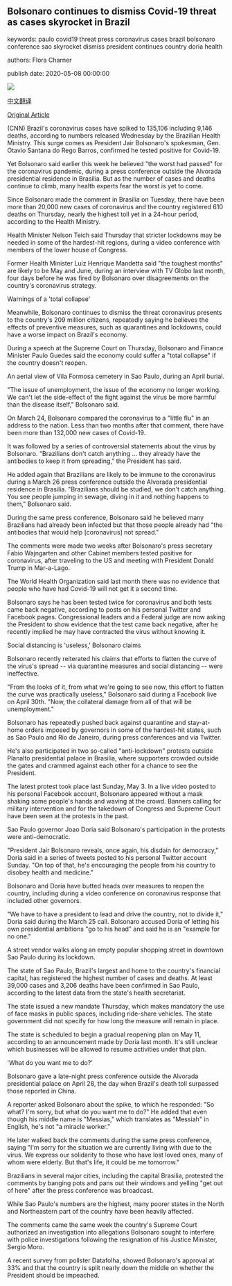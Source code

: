 ## Bolsonaro continues to dismiss Covid-19 threat as cases skyrocket in Brazil

keywords: paulo covid19 threat press coronavirus cases brazil bolsonaro conference sao skyrocket dismiss president continues country doria health

authors: Flora Charner

publish date: 2020-05-08 00:00:00

![](https://cdn.cnn.com/cnnnext/dam/assets/200401103545-jair-bolsonaro-super-tease.jpg)

[中文翻译](Bolsonaro%20continues%20to%20dismiss%20Covid-19%20threat%20as%20cases%20skyrocket%20in%20Brazil_zh.md)

[Original Article](https://edition.cnn.com/2020/05/08/americas/brazil-coronavirus-bolsonaro-response-intl/index.html)

(CNN) Brazil's coronavirus cases have spiked to 135,106 including 9,146 deaths, according to numbers released Wednesday by the Brazilian Health Ministry. This surge comes as President Jair Bolsonaro's spokesman, Gen. Otavio Santana do Rego Barros, confirmed he tested positive for Covid-19.

Yet Bolsonaro said earlier this week he believed "the worst had passed" for the coronavirus pandemic, during a press conference outside the Alvorada presidential residence in Brasilia. But as the number of cases and deaths continue to climb, many health experts fear the worst is yet to come.

Since Bolsonaro made the comment in Brasilia on Tuesday, there have been more than 20,000 new cases of coronavirus and the country registered 610 deaths on Thursday, nearly the highest toll yet in a 24-hour period, according to the Health Ministry.

Health Minister Nelson Teich said Thursday that stricter lockdowns may be needed in some of the hardest-hit regions, during a video conference with members of the lower house of Congress.

Former Health Minister Luiz Henrique Mandetta said "the toughest months" are likely to be May and June, during an interview with TV Globo last month, four days before he was fired by Bolsonaro over disagreements on the country's coronavirus strategy.

Warnings of a 'total collapse'

Meanwhile, Bolsonaro continues to dismiss the threat coronavirus presents to the country's 209 million citizens, repeatedly saying he believes the effects of preventive measures, such as quarantines and lockdowns, could have a worse impact on Brazil's economy.

During a speech at the Supreme Court on Thursday, Bolsonaro and Finance Minister Paulo Guedes said the economy could suffer a "total collapse" if the country doesn't reopen.

An aerial view of Vila Formosa cemetery in Sao Paulo, during an April burial.

"The issue of unemployment, the issue of the economy no longer working. We can't let the side-effect of the fight against the virus be more harmful than the disease itself," Bolsonaro said.

On March 24, Bolsonaro compared the coronavirus to a "little flu" in an address to the nation. Less than two months after that comment, there have been more than 132,000 new cases of Covid-19.

It was followed by a series of controversial statements about the virus by Bolsonaro. "Brazilians don't catch anything ... they already have the antibodies to keep it from spreading," the President has said.

He added again that Brazilians are likely to be immune to the coronavirus during a March 26 press conference outside the Alvorada presidential residence in Brasilia. "Brazilians should be studied, we don't catch anything. You see people jumping in sewage, diving in it and nothing happens to them," Bolsonaro said.

During the same press conference, Bolsonaro said he believed many Brazilians had already been infected but that those people already had "the antibodies that would help [coronavirus] not spread."

The comments were made two weeks after Bolsonaro's press secretary Fabio Wajngarten and other Cabinet members tested positive for coronavirus, after traveling to the US and meeting with President Donald Trump in Mar-a-Lago.

The World Health Organization said last month there was no evidence that people who have had Covid-19 will not get it a second time.

Bolsonaro says he has been tested twice for coronavirus and both tests came back negative, according to posts on his personal Twitter and Facebook pages. Congressional leaders and a Federal judge are now asking the President to show evidence that the test came back negative, after he recently implied he may have contracted the virus without knowing it.

Social distancing is 'useless,' Bolsonaro claims

Bolsonaro recently reiterated his claims that efforts to flatten the curve of the virus's spread -- via quarantine measures and social distancing -- were ineffective.

"From the looks of it, from what we're going to see now, this effort to flatten the curve was practically useless," Bolsonaro said during a Facebook live on April 30th. "Now, the collateral damage from all of that will be unemployment."

Bolsonaro has repeatedly pushed back against quarantine and stay-at-home orders imposed by governors in some of the hardest-hit states, such as Sao Paulo and Rio de Janeiro, during press conferences and via Twitter.

He's also participated in two so-called "anti-lockdown" protests outside Planalto presidential palace in Brasilia, where supporters crowded outside the gates and crammed against each other for a chance to see the President.

The latest protest took place last Sunday, May 3. In a live video posted to his personal Facebook account, Bolsonaro appeared without a mask shaking some people's hands and waving at the crowd. Banners calling for military intervention and for the takedown of Congress and Supreme Court have been seen at the protests in the past.

Sao Paulo governor Joao Doria said Bolsonaro's participation in the protests were anti-democratic.

"President Jair Bolsonaro reveals, once again, his disdain for democracy," Doria said in a series of tweets posted to his personal Twitter account Sunday. "On top of that, he's encouraging the people from his country to disobey health and medicine."

Bolsonaro and Doria have butted heads over measures to reopen the country, including during a video conference on coronavirus response that included other governors.

"We have to have a president to lead and drive the country, not to divide it," Doria said during the March 25 call. Bolsonaro accused Doria of letting his own presidential ambitions "go to his head" and said he is an "example for no one."

A street vendor walks along an empty popular shopping street in downtown Sao Paulo during its lockdown.

The state of Sao Paulo, Brazil's largest and home to the country's financial capital, has registered the highest number of cases and deaths. At least 39,000 cases and 3,206 deaths have been confirmed in Sao Paulo, according to the latest data from the state's health secretariat.

The state issued a new mandate Thursday, which makes mandatory the use of face masks in public spaces, including ride-share vehicles. The state government did not specify for how long the measure will remain in place.

The state is scheduled to begin a gradual reopening plan on May 11, according to an announcement made by Doria last month. It's still unclear which businesses will be allowed to resume activities under that plan.

'What do you want me to do?'

Bolsonaro gave a late-night press conference outside the Alvorada presidential palace on April 28, the day when Brazil's death toll surpassed those reported in China.

A reporter asked Bolsonaro about the spike, to which he responded: "So what? I'm sorry, but what do you want me to do?" He added that even though his middle name is "Messias," which translates as "Messiah" in English, he's not "a miracle worker."

He later walked back the comments during the same press conference, saying "I'm sorry for the situation we are currently living with due to the virus. We express our solidarity to those who have lost loved ones, many of whom were elderly. But that's life, it could be me tomorrow."

Brazilians in several major cities, including the capital Brasilia, protested the comments by banging pots and pans out their windows and yelling "get out of here" after the press conference was broadcast.

While Sao Paulo's numbers are the highest, many poorer states in the North and Northeastern part of the country have been heavily affected.

The comments came the same week the country's Supreme Court authorized an investigation into allegations Bolsonaro sought to interfere with police investigations following the resignation of his Justice Minister, Sergio Moro.

A recent survey from pollster Datafolha, showed Bolsonaro's approval at 33% and that the country is split nearly down the middle on whether the President should be impeached.